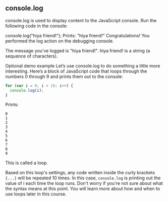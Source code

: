 ## console.log

console.log is used to display content to the JavaScript console. Run the following code in the console:

console.log("hiya friend!");
Prints: "hiya friend!"
Congratulations! You performed the log action on the debugging console.

The message you’ve logged is "hiya friend!". hiya friend! is a string (a sequence of characters).

Optional demo example
Let’s use console.log to do something a little more interesting. Here’s a block of JavaScript code that loops through the numbers 0 through 9 and prints them out to the console:

```javascript
for (var i = 0; i < 10; i++) {
  console.log(i);
}
```
Prints:
```
0
1
2
3
4
5
6
7
8
9
```

This is called a loop.

Based on this loop's settings, any code written inside the curly brackets `{...}` will be repeated 10 times. In this case, `console.log` is printing out the value of i each time the loop runs. Don't worry if you're not sure about what the syntax means at this point. You will learn more about how and when to use loops later in this course.